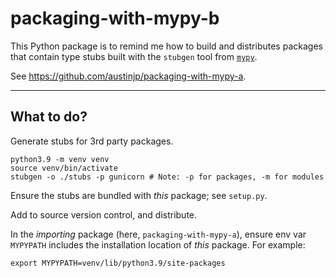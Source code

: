 # packaging-with-mypy-b

This Python package is to remind me how to build and distributes packages that contain type stubs built with the `stubgen` tool from [`mypy`](https://github.com/python/mypy).

See <https://github.com/austinjp/packaging-with-mypy-a>.

<hr/>

## What to do?

Generate stubs for 3rd party packages.

```
python3.9 -m venv venv
source venv/bin/activate
stubgen -o ./stubs -p gunicorn # Note: -p for packages, -m for modules
```

Ensure the stubs are bundled with *this* package; see `setup.py`.

Add to source version control, and distribute.

In the *importing* package (here, `packaging-with-mypy-a`), ensure env var `MYPYPATH` includes the installation location of *this* package. For example:

```
export MYPYPATH=venv/lib/python3.9/site-packages
```
